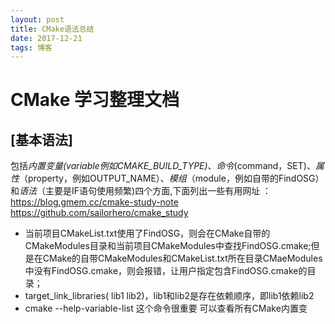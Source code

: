 ```yaml
---
layout: post
title: CMake语法总结
date: 2017-12-21 
tags: 博客   
---
```


# CMake 学习整理文档

## [基本语法]
包括*内置变量(variable例如CMAKE_BUILD_TYPE)*、*命令*(command，SET)、*属性*（property，例如OUTPUT_NAME）、*模组*（module，例如自带的FindOSG）和*语法*（主要是IF语句使用频繁)四个方面,下面列出一些有用网址 ：  
https://blog.gmem.cc/cmake-study-note  
https://github.com/sailorhero/cmake_study
- 当前项目CMakeList.txt使用了FindOSG，则会在CMake自带的CMakeModules目录和当前项目CMakeModules中查找FindOSG.cmake;但是在CMake的自带CMakeModules和CMakeList.txt所在目录CMaeModules中没有FindOSG.cmake，则会报错，让用户指定包含FindOSG.cmake的目录；
- target_link_libraries(<name> lib1 lib2)，lib1和lib2是存在依赖顺序，即lib1依赖lib2
- cmake --help-variable-list 这个命令很重要 可以查看所有CMake内置变